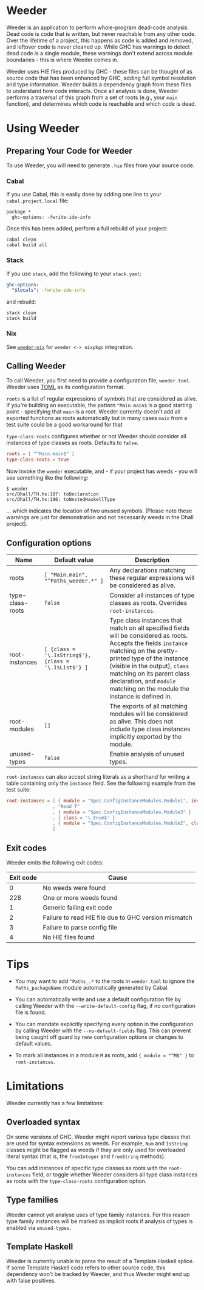 # Weeder

Weeder is an application to perform whole-program dead-code analysis. Dead code
is code that is written, but never reachable from any other code. Over the
lifetime of a project, this happens as code is added and removed, and leftover
code is never cleaned up. While GHC has warnings to detect dead code is a single
module, these warnings don't extend across module boundaries - this is where
Weeder comes in.

Weeder uses HIE files produced by GHC - these files can be thought of as source
code that has been enhanced by GHC, adding full symbol resolution and type
information. Weeder builds a dependency graph from these files to understand how
code interacts. Once all analysis is done, Weeder performs a traversal of this
graph from a set of roots (e.g., your `main` function), and determines which
code is reachable and which code is dead.

# Using Weeder

## Preparing Your Code for Weeder

To use Weeder, you will need to generate `.hie` files from your source code.

### Cabal

If you use Cabal, this is easily done by adding one line to your
`cabal.project.local` file:

``` cabal
package *
  ghc-options: -fwrite-ide-info
```

Once this has been added, perform a full rebuild of your project:

``` shell
cabal clean
cabal build all
```

### Stack

If you use `stack`, add the following to your `stack.yaml`:

``` yaml
ghc-options:
  "$locals": -fwrite-ide-info
```

and rebuild:

``` shell
stack clean
stack build
```

### Nix

See [`weeder-nix`](https://github.com/NorfairKing/weeder-nix) for `weeder <-> nixpkgs` integration.

## Calling Weeder

To call Weeder, you first need to provide a configuration file, `weeder.toml`. Weeder uses
[TOML](https://toml.io/en/) as its configuration format.

`roots` is a list of regular expressions of symbols that are considered as
alive. If you're building an executable, the pattern `^Main.main$` is a
good starting point - specifying that `main` is a root. Weeder currently doesn't
add all exported functions as roots automatically but in many cases `main` from a
test suite could be a good workaround for that

`type-class-roots` configures whether or not Weeder should consider all instances
of type classes as roots. Defaults to `false`.

``` toml
roots = [ "^Main.main$" ]
type-class-roots = true
```

Now invoke the `weeder` executable, and - if your project has weeds - you will
see something like the following:

``` shell
$ weeder
src/Dhall/TH.hs:187: toDeclaration
src/Dhall/TH.hs:196: toNestedHaskellType
```

… which indicates the location of two unused symbols.
(Please note these warnings are just for demonstration and not necessarily weeds
in the Dhall project).

## Configuration options

| Name             | Default value                        | Description |
| ---------------- | ------------------------------------ | --- |
| roots            | `[ "Main.main", "^Paths_weeder.*" ]` | Any declarations matching these regular expressions will be considered as alive. |
| type-class-roots | `false`                              | Consider all instances of type classes as roots. Overrides `root-instances`. |
| root-instances   | `[ {class = '\.IsString$'}, {class = '\.IsList$'} ]` | Type class instances that match on all specified fields will be considered as roots. Accepts the fields `instance` matching on the pretty-printed type of the instance (visible in the output), `class` matching on its parent class declaration, and `module` matching on the module the instance is defined in. |
| root-modules     | `[]`                                 | The exports of all matching modules will be considered as alive. This does not include type class instances implicitly exported by the module.
| unused-types     | `false`                              | Enable analysis of unused types. |

`root-instances` can also accept string literals as a shorthand for writing a table
containing only the `instance` field. See the following example from the test suite:

``` toml
root-instances = [ { module = "Spec.ConfigInstanceModules.Module1", instance = "Bounded T" }
                 , "Read T" 
                 , { module = "Spec.ConfigInstanceModules.Module3" }
                 , { class = '\.Enum$' }
                 , { module = "Spec.ConfigInstanceModules.Module2", class = '\.Show$' }
                 ]
```

## Exit codes

Weeder emits the following exit codes:

| Exit code | Cause |
| --- | --- |
|  0  | No weeds were found |
| 228 | One or more weeds found |
|  1  | Generic failing exit code |
|  2  | Failure to read HIE file due to GHC version mismatch |
|  3  | Failure to parse config file |
|  4  | No HIE files found |

# Tips

- You may want to add `^Paths_.*` to the roots in `weeder.toml` to ignore the
  `Paths_packageName` module automatically generated by Cabal.

- You can automatically write and use a default configuration file by calling 
  Weeder with the `--write-default-config` flag, if no configuration file is
  found.

- You can mandate explicitly specifying every option in the configuration by 
  calling Weeder with the `--no-default-fields` flag. This can prevent being
  caught off guard by new configuration options or changes to default values.

- To mark all instances in a module `M` as roots, add `{ module = "^M$" }`
  to `root-instances`.

# Limitations

Weeder currently has a few limitations:

## Overloaded syntax

On some versions of GHC, Weeder might report various type classes that are used
for syntax extensions as weeds. For example, `Num` and `IsString` classes might be
flagged as weeds if they are only used for overloaded literal syntax (that is,
the `fromInteger` and `fromString` methods).

You can add instances of specific type classes as roots with the `root-instances` 
field, or toggle whether Weeder considers all type class instances as roots with 
the `type-class-roots` configuration option.

## Type families

Weeder cannot yet analyse uses of type family instances. For this reason type
family instances will be marked as implicit roots if analysis of types is
enabled via `unused-types`.

## Template Haskell

Weeder is currently unable to parse the result of a Template Haskell splice. If
some Template Haskell code refers to other source code, this dependency won't be
tracked by Weeder, and thus Weeder might end up with false positives.
